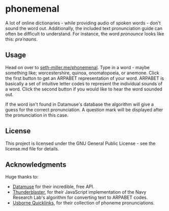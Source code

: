 # phonemenal

A lot of online dictionaries - while providing audio of spoken words - don't sound the word out. Additionally, the included text pronunciation guide can often be difficult to understand. For instance, the word *pronounce* looks like this: *prəˈnaʊns*.

## Usage
Head on over to [seth-miller.me/phonemenal](https://seth-miller.me/phonemenal/). Type in a word - maybe something like; worcestershire, quinoa, onomatopoeia, or anemone. Click the first button to get an ARPABET representation of your word. ARPABET is basically a set of intuitive letter codes to represent the individual sounds of a word. Click the second button if you would like to hear the word sounded out.

If the word isn't found in Datamuse's database the algorithm will give a guess for the correct pronunciation. A question mark will be displayed after the pronunciation in this case.

## License

This project is licensed under the GNU General Public License - see the license.md file for details.

## Acknowledgments
Huge thanks to:
* [Datamuse](https://www.datamuse.com/) for their incredible, free API.
* [Thunderblaster](https://github.com/thunderblaster/), for their JavaScript implementation of the Navy Research Lab's algorithm for converting text to ARPABET codes.
* [Usborne Quicklinks](https://www.usborne.com/quicklinks/eng/about-quicklinks/about-quicklinks.aspx), for their collection of phoneme pronunciations.